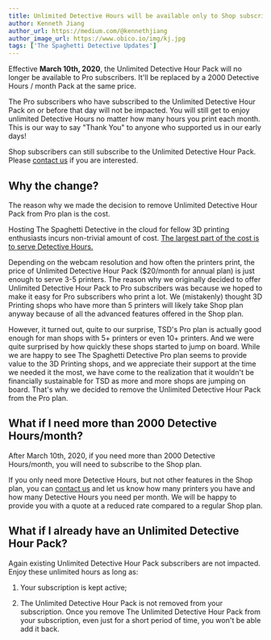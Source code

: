 ```yaml
---
title: Unlimited Detective Hours will be available only to Shop subscribers
author: Kenneth Jiang
author_url: https://medium.com/@kennethjiang
author_image_url: https://www.obico.io/img/kj.jpg
tags: ['The Spaghetti Detective Updates']
---
```


Effective **March 10th, 2020**, the Unlimited Detective Hour Pack will no longer be available to Pro subscribers. It'll be replaced by a 2000 Detective Hours / month Pack at the same price.

The Pro subscribers who have subscribed to the Unlimited Detective Hour Pack on or before that day will not be impacted. You will still get to enjoy unlimited Detective Hours no matter how many hours you print each month. This is our way to say "Thank You" to anyone who supported us in our early days!

Shop subscribers can still subscribe to the Unlimited Detective Hour Pack. Please [contact us](mailto:support@thespaghettidetective.com) if you are interested.

<!--truncate-->

## Why the change?

The reason why we made the decision to remove Unlimited Detective Hour Pack from Pro plan is the cost.

Hosting The Spaghetti Detective in the cloud for fellow 3D printing enthusiasts incurs non-trivial amount of cost. [The largest part of the cost is to serve Detective Hours.](/docs/user-guides/how-does-detective-hour-work)

Depending on the webcam resolution and how often the printers print, the price of Unlimited Detective Hour Pack ($20/month for annual plan) is just enough to serve 3-5 printers. The reason why we originally decided to offer Unlimited Detective Hour Pack to Pro subscribers was because we hoped to make it easy for Pro subscribers who print a lot. We (mistakenly) thought 3D Printing shops who have more than 5 printers will likely take Shop plan anyway because of all the advanced features offered in the Shop plan.

However, it turned out, quite to our surprise, TSD's Pro plan is actually good enough for man shops with 5+ printers or even 10+ printers. And we were quite surprised by how quickly these shops started to jump on board. While we are happy to see The Spaghetti Detective Pro plan seems to provide value to the 3D Printing shops, and we appreciate their support at the time we needed it the most, we have come to the realization that it wouldn't be financially sustainable for TSD as more and more shops are jumping on board. That's why we decided to remove the Unlimited Detective Hour Pack from the Pro plan.

## What if I need more than 2000 Detective Hours/month?

After March 10th, 2020, if you need more than 2000 Detective Hours/month, you will need to subscribe to the Shop plan.

If you only need more Detective Hours, but not other features in the Shop plan, you can [contact us](mailto:support@thespaghettidetective.com) and let us know how many printers you have and how many Detective Hours you need per month. We will be happy to provide you with a quote at a reduced rate compared to a regular Shop plan.

## What if I already have an Unlimited Detective Hour Pack?

Again existing Unlimited Detective Hour Pack subscribers are not impacted. Enjoy these unlimited hours as long as:

1. Your subscription is kept active;

2. The Unlimited Detective Hour Pack is not removed from your subscription. Once you remove The Unlimited Detective Hour Pack from your subscription, even just for a short period of time, you won't be able add it back.
